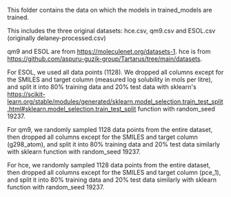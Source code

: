 This folder contains the data on which the models in trained_models are trained.

This includes the three original datasets: hce.csv, qm9.csv and ESOL.csv (originally delaney-processed.csv)

qm9 and ESOL are from https://moleculenet.org/datasets-1. hce is from https://github.com/aspuru-guzik-group/Tartarus/tree/main/datasets.

For ESOL, we used all data points (1128). We dropped all columns except for the SMILES and target column (measured log solubility in mols per litre), and split it into 80% training data and 20% test data with sklearn's https://scikit-learn.org/stable/modules/generated/sklearn.model_selection.train_test_split.html#sklearn.model_selection.train_test_split function with random_seed 19237. 

For qm9, we randomly sampled 1128 data points from the entire dataset, then dropped all columns except for the SMILES and target column (g298_atom), and split it into 80% training data and 20% test data similarly with sklearn function with random_seed 19237.

For hce, we randomly sampled 1128 data points from the entire dataset, then dropped all columns except for the SMILES and target column (pce_1), and split it into 80% training data and 20% test data similarly with sklearn function with random_seed 19237.
